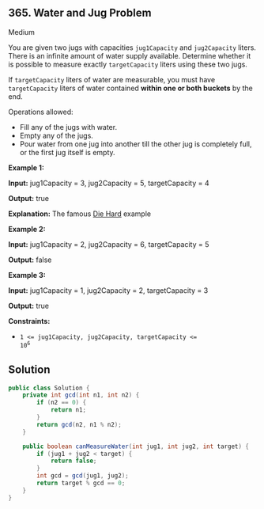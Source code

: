 ## 365\. Water and Jug Problem

Medium

You are given two jugs with capacities `jug1Capacity` and `jug2Capacity` liters. There is an infinite amount of water supply available. Determine whether it is possible to measure exactly `targetCapacity` liters using these two jugs.

If `targetCapacity` liters of water are measurable, you must have `targetCapacity` liters of water contained **within one or both buckets** by the end.

Operations allowed:

*   Fill any of the jugs with water.
*   Empty any of the jugs.
*   Pour water from one jug into another till the other jug is completely full, or the first jug itself is empty.

**Example 1:**

**Input:** jug1Capacity = 3, jug2Capacity = 5, targetCapacity = 4

**Output:** true

**Explanation:** The famous [Die Hard](https://www.youtube.com/watch?v=BVtQNK_ZUJg&ab_channel=notnek01) example

**Example 2:**

**Input:** jug1Capacity = 2, jug2Capacity = 6, targetCapacity = 5

**Output:** false

**Example 3:**

**Input:** jug1Capacity = 1, jug2Capacity = 2, targetCapacity = 3

**Output:** true

**Constraints:**

*   <code>1 <= jug1Capacity, jug2Capacity, targetCapacity <= 10<sup>6</sup></code>

## Solution

```java
public class Solution {
    private int gcd(int n1, int n2) {
        if (n2 == 0) {
            return n1;
        }
        return gcd(n2, n1 % n2);
    }

    public boolean canMeasureWater(int jug1, int jug2, int target) {
        if (jug1 + jug2 < target) {
            return false;
        }
        int gcd = gcd(jug1, jug2);
        return target % gcd == 0;
    }
}
```
